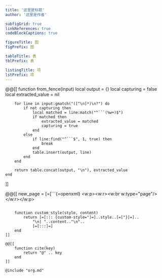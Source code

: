 ```yaml
---
title: '这里是标题'
author: '这里是作者'

subfigGrid: true
linkReferences: true
codeBlockCaptions: true

figureTitle: 图
figPrefix: 图

tableTitle: 表
tblPrefix: 表

listingTitle: 项
lstPrefix: 项
---
```


@@[[
    function from_fence(input)
        local output = {}
        local capturing = false
        local extracted_value = nil

        for line in input:gmatch("([^\n]*)\n?") do
            if not capturing then
                local matched = line:match("^```(%w+)$")
                if matched then
                    extracted_value = matched
                    capturing = true
                end
            else
                if line:find("^```$", 1, true) then
                    break
                end
                table.insert(output, line)
            end
        end

        return table.concat(output, "\n"), extracted_value
    end
]]

@@[[
    new_page = [=[```{=openxml}
<w:p><w:r><w:br w:type="page"/></w:r></w:p>
```]=]

    function custom_style(style, content)
        return [=[::: {custom-style="]=]..style..[=["}]=]..
            "\n| "..content.."\n"..
            [=[:::]=]
    end
]]

@@[[
    function cite(key)
        return "@" .. key
    end
]]

@include "org.md"
